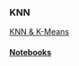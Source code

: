 ### KNN
[KNN & K-Means](https://github.com/jumbokh/nknu-class/tree/main/ML/notebooks#readme)
#### [Notebooks](https://github.com/jumbokh/nknu-class/blob/main/ML/notebooks/Notebooks.md)
